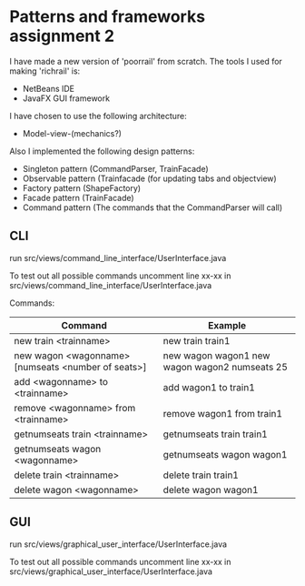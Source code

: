 # Patterns and frameworks assignment 2
I have made a new version of 'poorrail' from scratch.
The tools I used for making 'richrail' is:

 - NetBeans IDE
 - JavaFX GUI framework

I have chosen to use the following architecture:
 
- Model-view-(mechanics?)

Also I implemented the following design patterns:

-	Singleton pattern (CommandParser, TrainFacade)
-	Observable pattern (Trainfacade (for updating tabs and objectview)
-	Factory pattern (ShapeFactory)
-	Facade pattern (TrainFacade)
-	Command pattern (The commands that the CommandParser will call)


## CLI
run src/views/command_line_interface/UserInterface.java

To test out all possible commands uncomment line xx-xx in src/views/command_line_interface/UserInterface.java

Commands:

| Command                                            | Example                                       |
|----------------------------------------------------|-----------------------------------------------|
| new train \<trainname\>                              | new train train1                              |
| new wagon \<wagonname\> [numseats \<number of seats\>] | new wagon wagon1 new wagon wagon2 numseats 25 |
| add \<wagonname\> to \<trainname\>                     | add wagon1 to train1                          |
| remove \<wagonname\> from \<trainname\>                | remove wagon1 from train1                     |
| getnumseats train \<trainname\>                      | getnumseats train train1                      |
| getnumseats wagon \<wagonname\>                      | getnumseats wagon wagon1                      |
| delete train \<trainname\>                           | delete train train1                           |
| delete wagon \<wagonname\>                           | delete wagon wagon1                           |

## GUI
run src/views/graphical_user_interface/UserInterface.java

To test out all possible commands uncomment line xx-xx in src/views/graphical_user_interface/UserInterface.java
